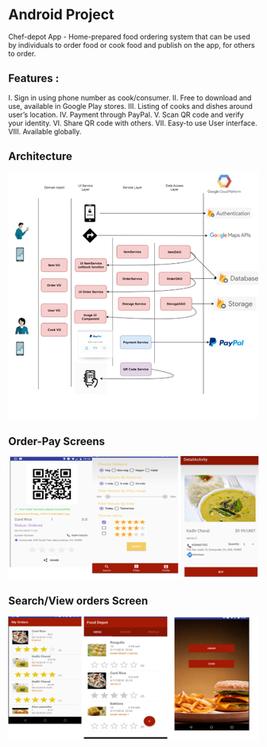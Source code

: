 # Android Project
Chef-depot App - Home-prepared food ordering system that can be used by individuals to order food or cook food and publish on the app, for others to order.


## Features :
I.	Sign in using phone number as cook/consumer.
II.	Free to download and use, available in Google Play stores.
III.	Listing of cooks and dishes around user’s location.
IV.	Payment through PayPal.
V.	Scan QR code and verify your identity.
VI.	Share QR code with others.
VII.	Easy-to use User interface.
VIII.	Available globally.




## Architecture
![alt text](screenshots/architecture.png "this is the architecture")
            
## Order-Pay Screens
![alt text](screenshots/Order-pay.png "this is the home page")

## Search/View orders Screen 
![alt text](screenshots/cook-order.png "this is login window")


